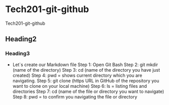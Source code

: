 # Tech201-git-github
Tech201-git-github
## Heading2
### Heading3
- Let`s create our Markdown file
Step 1: Open Git Bash 
Step 2: git mkdir (name of the directory)
Step 3: cd (name of the directory you have just created)
Step 4: pwd = shows current directory which you are navigating. 
Step 5: git clone (https URL in GitHub of the repository you want to clone on your local machine)
Step 6: ls = listing files and directories
Step 7: cd (name of the file or directory you want to navigate)
Step 8: pwd = to confirm you navigating the file or directory
